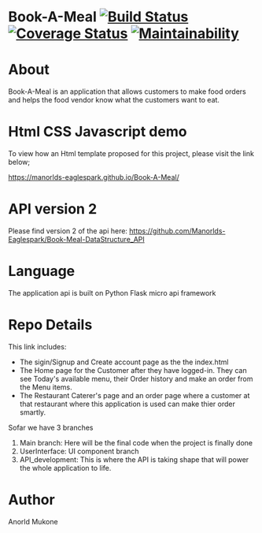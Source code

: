 # Book-A-Meal     [![Build Status](https://travis-ci.org/Manorlds-Eaglespark/Book-A-Meal.svg?branch=master)](https://travis-ci.org/Manorlds-Eaglespark/Book-A-Meal)              [![Coverage Status](https://coveralls.io/repos/github/Manorlds-Eaglespark/Book-A-Meal/badge.svg?branch=master)](https://coveralls.io/github/Manorlds-Eaglespark/Book-A-Meal?branch=master)                      [![Maintainability](https://api.codeclimate.com/v1/badges/8b097653746ffae626a5/maintainability)](https://codeclimate.com/github/Manorlds-Eaglespark/Book-A-Meal/maintainability)

# About
Book-A-Meal is an application that allows customers to make food orders and helps the food vendor know what the customers want to eat.

# Html CSS Javascript demo
To view how an Html template proposed for this project, please visit the link below;

https://manorlds-eaglespark.github.io/Book-A-Meal/

# API version 2
Please find version 2 of the api here:
https://github.com/Manorlds-Eaglespark/Book-Meal-DataStructure_API

# Language
The application api is built on Python Flask micro api framework

# Repo Details
This link includes:
- The sigin/Signup and Create account page as the the index.html
- The Home page for the Customer after they have logged-in. They can see Today's available menu, their Order history and make an order     from the Menu items.
- The Restaurant Caterer's page and an order page where a customer at that restaurant where this application is used can make thier order smartly.

Sofar we have 3 branches
1. Main branch: Here will be the final code when the project is finally done
2. UserInterface: UI component branch
3. API_development: This is where the API is taking shape that will power the whole application to life.

# Author
Anorld Mukone
